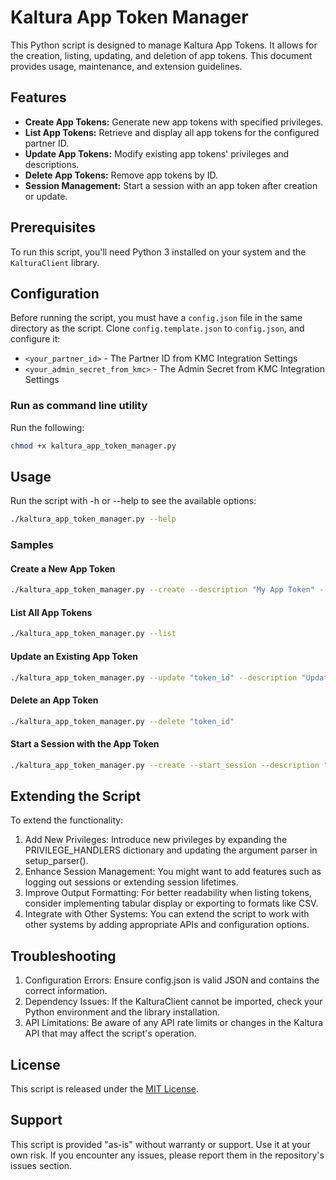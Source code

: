 # Kaltura App Token Manager

This Python script is designed to manage Kaltura App Tokens. It allows for the creation, listing, updating, and deletion of app tokens. This document provides usage, maintenance, and extension guidelines.

## Features

- **Create App Tokens:** Generate new app tokens with specified privileges.
- **List App Tokens:** Retrieve and display all app tokens for the configured partner ID.
- **Update App Tokens:** Modify existing app tokens' privileges and descriptions.
- **Delete App Tokens:** Remove app tokens by ID.
- **Session Management:** Start a session with an app token after creation or update.

## Prerequisites

To run this script, you'll need Python 3 installed on your system and the `KalturaClient` library.

## Configuration

Before running the script, you must have a `config.json` file in the same directory as the script. 
Clone `config.template.json` to `config.json`, and configure it:  

- `<your_partner_id>` - The Partner ID from KMC Integration Settings
- `<your_admin_secret_from_kmc>` - The Admin Secret from KMC Integration Settings

### Run as command line utility

Run the following:

```bash
chmod +x kaltura_app_token_manager.py
```

## Usage

Run the script with -h or --help to see the available options:

```bash
./kaltura_app_token_manager.py --help
```

### Samples 

#### Create a New App Token

```bash
./kaltura_app_token_manager.py --create --description "My App Token" --edit "*"
```

#### List All App Tokens

```bash
./kaltura_app_token_manager.py --list
```

#### Update an Existing App Token

```bash
./kaltura_app_token_manager.py --update "token_id" --description "Updated Description"
```

#### Delete an App Token

```bash
./kaltura_app_token_manager.py --delete "token_id"
```

#### Start a Session with the App Token

```bash
./kaltura_app_token_manager.py --create --start_session --description "Session Token" --sview "*"
```

## Extending the Script

To extend the functionality:

1. Add New Privileges: Introduce new privileges by expanding the PRIVILEGE_HANDLERS dictionary and updating the argument parser in setup_parser().
1. Enhance Session Management: You might want to add features such as logging out sessions or extending session lifetimes.
1. Improve Output Formatting: For better readability when listing tokens, consider implementing tabular display or exporting to formats like CSV.
1. Integrate with Other Systems: You can extend the script to work with other systems by adding appropriate APIs and configuration options.

## Troubleshooting

1. Configuration Errors: Ensure config.json is valid JSON and contains the correct information.
1. Dependency Issues: If the KalturaClient cannot be imported, check your Python environment and the library installation.
1. API Limitations: Be aware of any API rate limits or changes in the Kaltura API that may affect the script's operation.  

## License

This script is released under the [MIT License](https://opensource.org/license/mit/).  

## Support

This script is provided "as-is" without warranty or support. Use it at your own risk. If you encounter any issues, please report them in the repository's issues section.
